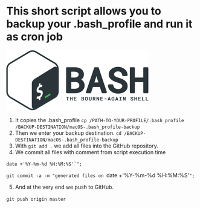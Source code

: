 # This short script allows you to backup your .bash_profile and run it as cron job
![Bash Logo](images/bash_logo.png)

1. It copies the .bash_profile 
`cp /PATH-TO-YOUR-PROFILE/.bash_profile /BACKUP-DESTINATION/macOS-.bash_profile-backup`
2. Then we enter your backup destination.
`cd /BACKUP-DESTINATION/macOS-.bash_profile-backup`
3. With `git add .` we add all files into the GitHub repository.
4. We commit all files with comment from script execution time  
``` 
date +'%Y-%m-%d %H:%M:%S'`";
``` 

`git commit -a -m "generated files on `date +'%Y-%m-%d %H:%M:%S'`";`

5. And at the very end we push to GitHub.

`git push origin master`
